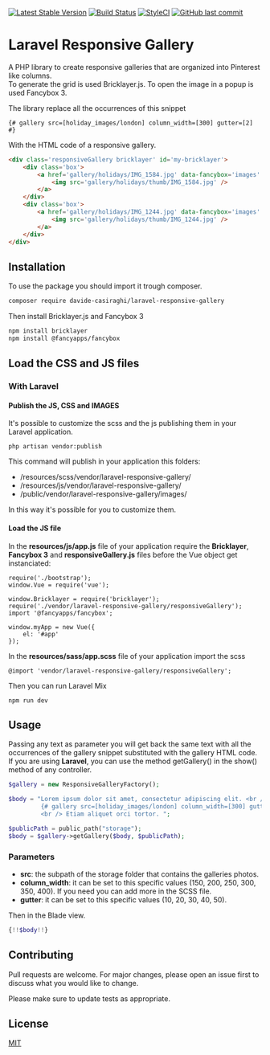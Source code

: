 [![Latest Stable Version](https://img.shields.io/packagist/v/davide-casiraghi/laravel-responsive-gallery.svg?style=flat-square)](https://packagist.org/packages/davide-casiraghi/laravel-responsive-gallery)
<a href="https://travis-ci.org/davide-casiraghi/laravel-responsive-gallery"><img src="https://travis-ci.org/davide-casiraghi/laravel-responsive-gallery.svg" alt="Build Status"></a>
[![StyleCI](https://styleci.io/repos/175794655/shield?style=flat-square)](https://styleci.io/repos/175794655)
[![GitHub last commit](https://img.shields.io/github/last-commit/davide-casiraghi/laravel-responsive-gallery.svg)](https://github.com/davide-casiraghi/laravel-responsive-gallery) 

# Laravel Responsive Gallery
A PHP library to create responsive galleries that are organized into Pinterest like columns.   
To generate the grid is used Bricklayer.js.
To open the image in a popup is used Fancybox 3.

The library replace all the occurrences of this snippet
```
{# gallery src=[holiday_images/london] column_width=[300] gutter=[2] #}
```
With the HTML code of a responsive gallery.
```html
<div class='responsiveGallery bricklayer' id='my-bricklayer'>
    <div class='box'>
        <a href='gallery/holidays/IMG_1584.jpg' data-fancybox='images' data-caption=''>
            <img src='gallery/holidays/thumb/IMG_1584.jpg' />
        </a>
    </div>
    <div class='box'>
        <a href='gallery/holidays/IMG_1244.jpg' data-fancybox='images' data-caption=''>
            <img src='gallery/holidays/thumb/IMG_1244.jpg' />
        </a>
    </div>
</div>
```


## Installation

To use the package you should import it trough composer.

```bash
composer require davide-casiraghi/laravel-responsive-gallery
```

Then install Bricklayer.js  and Fancybox 3
```bash
npm install bricklayer  
npm install @fancyapps/fancybox  
```




## Load the CSS and JS files

### With Laravel

#### Publish the JS, CSS and IMAGES
It's possible to customize the scss and the js publishing them in your Laravel application.  

```php artisan vendor:publish```

This command will publish in your application this folders:
- /resources/scss/vendor/laravel-responsive-gallery/
- /resources/js/vendor/laravel-responsive-gallery/
- /public/vendor/laravel-responsive-gallery/images/

In this way it's possible for you to customize them.

#### Load the JS file

In the **resources/js/app.js** file of your application require the **Bricklayer**, **Fancybox 3** and **responsiveGallery.js** files before the Vue object get instanciated:

```
require('./bootstrap');
window.Vue = require('vue');

window.Bricklayer = require('bricklayer');
require('./vendor/laravel-responsive-gallery/responsiveGallery');
import '@fancyapps/fancybox';

window.myApp = new Vue({  
    el: '#app'
});
```

In the **resources/sass/app.scss** file of your application import the scss
```
@import 'vendor/laravel-responsive-gallery/responsiveGallery';
```

Then you can run Laravel Mix
```
npm run dev
```

## Usage

Passing any text as parameter you will get back the same text with all the occurrences of the gallery snippet substituted with the gallery HTML code.
If you are using **Laravel**, you can use the method getGallery() in the show() method of any controller.  

```php
$gallery = new ResponsiveGalleryFactory();

$body = "Lorem ipsum dolor sit amet, consectetur adipiscing elit. <br />
         {# gallery src=[holiday_images/london] column_width=[300] gutter=[2] #}
         <br /> Etiam aliquet orci tortor. ";

$publicPath = public_path("storage");
$body = $gallery->getGallery($body, $publicPath);
```

### Parameters
- **src**: the subpath of the storage folder that contains the galleries photos.
- **column_width**: it can be set to this specific values (150, 200, 250, 300, 350, 400). If you need you can add more in the SCSS file.
- **gutter**: it can be set to this specific values (10, 20, 30, 40, 50). 

Then in the Blade view.
```php
{!!$body!!}
```

## Contributing
Pull requests are welcome. For major changes, please open an issue first to discuss what you would like to change.

Please make sure to update tests as appropriate.

## License
[MIT](https://github.com/davide-casiraghi/bootstrap-accordion-integrator/blob/master/LICENSE.md)
